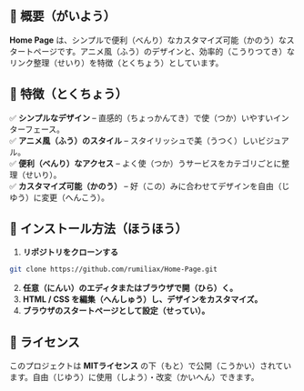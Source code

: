 ## 📝 概要（がいよう） 

**Home Page** は、シンプルで便利（べんり）なカスタマイズ可能（かのう）なスタートページです。アニメ風（ふう）のデザインと、効率的（こうりつてき）なリンク整理（せいり）を特徴（とくちょう）としています。  

## 🎨 特徴（とくちょう）

✅ **シンプルなデザイン** – 直感的（ちょっかんてき）で使（つか）いやすいインターフェース。  
✅ **アニメ風（ふう）のスタイル** – スタイリッシュで美（うつく）しいビジュアル。  
✅ **便利（べんり）なアクセス** – よく使（つか）うサービスをカテゴリごとに整理（せいり）。  
✅ **カスタマイズ可能（かのう）** – 好（この）みに合わせてデザインを自由（じゆう）に変更（へんこう）。  

## 🚀 インストール方法（ほうほう）

1. **リポジトリをクローンする**  
```bash
git clone https://github.com/rumiliax/Home-Page.git
```  
2. **任意（にんい）のエディタまたはブラウザで開（ひら）く。**  
3. **HTML / CSS を編集（へんしゅう）し、デザインをカスタマイズ。**  
4. **ブラウザのスタートページとして設定（せってい）。**  

## 📜 ライセンス  

このプロジェクトは **MITライセンス** の下（もと）で公開（こうかい）されています。自由（じゆう）に使用（しよう）・改変（かいへん）できます。
